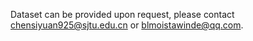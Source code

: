 Dataset can be provided upon request, please contact chensiyuan925@sjtu.edu.cn or blmoistawinde@qq.com.